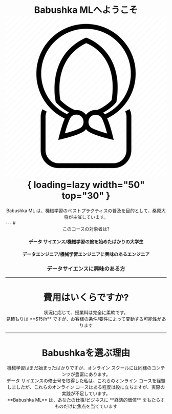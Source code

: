 # <center>Babushka MLへようこそ ![画像のタイトル](assets/babushka_black.png){ loading=lazy width="50" top="30" }</center>
<center>
Babushka ML は、機械学習のベストプラクティスの普及を目的として、桑原大将が主催しています。
</center>
---
# <center>このコースの対象者は?</center>

#### <center>データ サイエンス/機械学習の旅を始めたばかりの大学生</center>
#### <center>データエンジニア/機械学習エンジニアに興味のあるエンジニア</center>
### <center>**データサイエンスに興味のある方**</center>

---
# <center>費用はいくらですか?</center>

<center>状況に応じて、授業料は完全に柔軟です。</center>
<center>見積もりは **$15/h** ですが、お客様の条件/要件によって変動する可能性があります</center>

---
# <center>Babushkaを選ぶ理由</center>
<center>機械学習はまだ始まったばかりですが、オンライン スクールには同様のコンテンツが豊富にあります。 </center> <center>データ サイエンスの修士号を取得した私は、これらのオンライン コースを経験しましたが、これらのオンライン コースはある程度は役に立ちますが、実際の実践が不足しています。 </center>
<center>**Babushka ML** は、あなたの仕事/ビジネスに **経済的価値** をもたらすものだけに焦点を当てています<center>